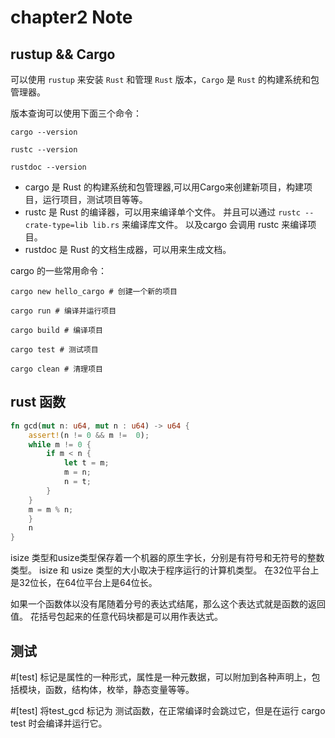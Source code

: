 # chapter2 Note

## rustup && Cargo

可以使用 `rustup` 来安装 `Rust` 和管理 `Rust` 版本，`Cargo` 是 `Rust` 的构建系统和包管理器。

版本查询可以使用下面三个命令：

```shel
cargo --version

rustc --version

rustdoc --version
```

- cargo 是 Rust 的构建系统和包管理器,可以用Cargo来创建新项目，构建项目，运行项目，测试项目等等。
- rustc 是 Rust 的编译器，可以用来编译单个文件。 并且可以通过 `rustc --crate-type=lib lib.rs` 来编译库文件。 以及cargo 会调用 rustc 来编译项目。
- rustdoc 是 Rust 的文档生成器，可以用来生成文档。

cargo 的一些常用命令：

```shell
cargo new hello_cargo # 创建一个新的项目

cargo run # 编译并运行项目

cargo build # 编译项目

cargo test # 测试项目

cargo clean # 清理项目
```

## rust 函数

```rust
fn gcd(mut n: u64, mut n : u64) -> u64 {
    assert!(n != 0 && m !=  0);
    while m != 0 {
        if m < n {
            let t = m;
            m = n;
            n = t;
        }
    }
    m = m % n;
    }
    n
}
```


isize 类型和usize类型保存着一个机器的原生字长，分别是有符号和无符号的整数类型。 isize 和 usize 类型的大小取决于程序运行的计算机类型。
在32位平台上是32位长，在64位平台上是64位长。

如果一个函数体以没有尾随着分号的表达式结尾，那么这个表达式就是函数的返回值。 花括号包起来的任意代码块都是可以用作表达式。

## 测试

#[test] 标记是属性的一种形式，属性是一种元数据，可以附加到各种声明上，包括模块，函数，结构体，枚举，静态变量等等。

#[test] 将test_gcd 标记为 测试函数，在正常编译时会跳过它，但是在运行 cargo test 时会编译并运行它。
